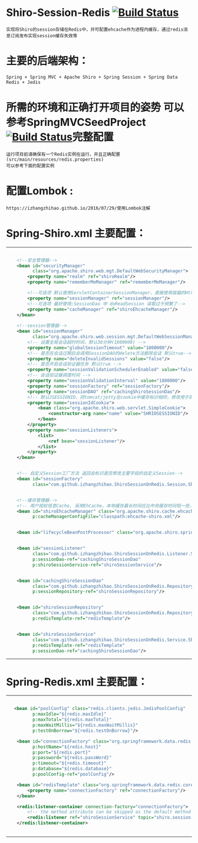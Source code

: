 # Shiro-Session-Redis [![Build Status](https://travis-ci.org/izhangzhihao/Shiro-Session-Redis.svg?branch=master)](https://travis-ci.org/izhangzhihao/Shiro-Session-Redis)

    实现将Shiro的session存储在Redis中，并可配置ehcache作为进程内缓存，通过redis消息订阅发布实现session缓存失效等

# 主要的后端架构：

    Spring + Spring MVC + Apache Shiro + Spring Session + Spring Data Redis + Jedis 
    
# 所需的环境和正确打开项目的姿势 可以参考SpringMVCSeedProject [![Build Status](http://210.31.198.175:8080/jenkins/job/SpringMVCSeedProject/badge/icon)](https://github.com/izhangzhihao/SpringMVCSeedProject)完整配置

    运行项目前请确保有一个Redis实例在运行，并且正确配置(src/main/resources/redis.properties)
    可以参考下面的配置实例

# 配置Lombok :

    https://izhangzhihao.github.io/2016/07/29/使用Lombok注解

# Spring-Shiro.xml 主要配置：

---
``` XML

    <!--安全管理器-->
    <bean id="securityManager"
          class="org.apache.shiro.web.mgt.DefaultWebSecurityManager">
        <property name="realm" ref="shiroRealm"/>
        <property name="rememberMeManager" ref="rememberMeManager"/>

        <!--可选项 默认使用ServletContainerSessionManager，直接使用容器的HttpSession，可以通过配置sessionManager，使用DefaultWebSessionManager来替代-->
        <property name="sessionManager" ref="sessionManager"/>
        <!--可选项 最好使用;SessionDao 中 doReadSession 读取过于频繁了-->
        <property name="cacheManager" ref="shiroEhcacheManager"/>
    </bean>
    
    <!--session管理器-->
    <bean id="sessionManager"
          class="org.apache.shiro.web.session.mgt.DefaultWebSessionManager">
        <!-- 设置全局会话超时时间，默认30分钟(1800000) -->
        <property name="globalSessionTimeout" value="1800000"/>
        <!-- 是否在会话过期后会调用SessionDAO的delete方法删除会话 默认true-->
        <property name="deleteInvalidSessions" value="false"/>
        <!-- 是否开启会话验证器任务 默认true -->
        <property name="sessionValidationSchedulerEnabled" value="false"/>
        <!-- 会话验证器调度时间 -->
        <property name="sessionValidationInterval" value="1800000"/>
        <property name="sessionFactory" ref="sessionFactory"/>
        <property name="sessionDAO" ref="cachingShiroSessionDao"/>
        <!-- 默认JSESSIONID，同tomcat/jetty在cookie中缓存标识相同，修改用于防止访问404页面时，容器生成的标识把shiro的覆盖掉 -->
        <property name="sessionIdCookie">
            <bean class="org.apache.shiro.web.servlet.SimpleCookie">
                <constructor-arg name="name" value="SHRIOSESSIONID"/>
            </bean>
        </property>
        <property name="sessionListeners">
            <list>
                <ref bean="sessionListener"/>
            </list>
        </property>
    </bean>


    <!-- 自定义Session工厂方法 返回会标识是否修改主要字段的自定义Session-->
    <bean id="sessionFactory"
          class="com.github.izhangzhihao.ShiroSessionOnRedis.Session.ShiroSessionFactory"/>


    <!--缓存管理器-->
    <!-- 用户授权信息Cache, 采用EhCache，本地缓存最长时间应比中央缓存时间短一些，以确保Session中doReadSession方法调用时更新中央缓存过期时间 -->
    <bean id="shiroEhcacheManager" class="org.apache.shiro.cache.ehcache.EhCacheManager"
          p:cacheManagerConfigFile="classpath:ehcache-shiro.xml"/>


    <bean id="lifecycleBeanPostProcessor" class="org.apache.shiro.spring.LifecycleBeanPostProcessor"/>


    <bean id="sessionListener"
          class="com.github.izhangzhihao.ShiroSessionOnRedis.Listener.ShiroSessionListener"
          p:sessionDao-ref="cachingShiroSessionDao"
          p:shiroSessionService-ref="shiroSessionService"/>


    <bean id="cachingShiroSessionDao"
          class="com.github.izhangzhihao.ShiroSessionOnRedis.Repository.CachingShiroSessionDao"
          p:sessionRepository-ref="shiroSessionRepository"/>


    <bean id="shiroSessionRepository"
          class="com.github.izhangzhihao.ShiroSessionOnRedis.Repository.ShiroSessionRepository"
          p:redisTemplate-ref="redisTemplate"/>


    <bean id="shiroSessionService"
          class="com.github.izhangzhihao.ShiroSessionOnRedis.Service.ShiroSessionService"
          p:redisTemplate-ref="redisTemplate"
          p:sessionDao-ref="cachingShiroSessionDao"/>
```
---


# Spring-Redis.xml 主要配置：


---
``` XML

   <bean id="poolConfig" class="redis.clients.jedis.JedisPoolConfig"
          p:maxIdle="${redis.maxIdle}"
          p:maxTotal="${redis.maxTotal}"
          p:maxWaitMillis="${redis.maxWaitMillis}"
          p:testOnBorrow="${redis.testOnBorrow}"/>

    <bean id="connectionFactory" class="org.springframework.data.redis.connection.jedis.JedisConnectionFactory"
          p:hostName="${redis.host}"
          p:port="${redis.port}"
          p:password="${redis.passWord}"
          p:timeout="${redis.timeout}"
          p:database="${redis.database}"
          p:poolConfig-ref="poolConfig"/>

    <bean id="redisTemplate" class="org.springframework.data.redis.core.StringRedisTemplate">
        <property name="connectionFactory" ref="connectionFactory"/>
    </bean>

    <redis:listener-container connection-factory="connectionFactory">
        <!-- the method attribute can be skipped as the default method name is "handleMessage" -->
        <redis:listener ref="shiroSessionService" topic="shiro.session.uncache" serializer="redisSerializer"/>
    </redis:listener-container>
    
```
---

